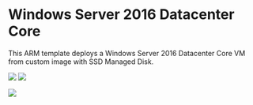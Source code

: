 # Windows Server 2016 Datacenter Core

This ARM template deploys a Windows Server 2016 Datacenter Core VM from custom image with SSD Managed Disk.

[<img src="http://azuredeploy.net/deploybutton.png"/>](https://portal.azure.com/#create/Microsoft.Template/uri/https%3A%2F%2Fraw.githubusercontent.com%2FPolarcusIT%2FAzureTemplates%2Fmaster%2FWin-Svr-2016-Datacenter-Core-AS%2Ftemplate.json)
[<img src="https://camo.githubusercontent.com/536ab4f9bc823c2e0ce72fb610aafda57d8c6c12/687474703a2f2f61726d76697a2e696f2f76697375616c697a65627574746f6e2e706e67" data-canonical-src="http://armviz.io/visualizebutton.png" style="max-width:100%;">](http://armviz.io/#/?load=https%3A%2F%2Fraw.githubusercontent.com%2FPolarcusIT%2FAzureTemplates%2Fmaster%2FWin-Svr-2016-Datacenter-Core-AS%2Ftemplate.json)

[<img src="https://polarcus.com/assets/images/polarcus.png"/>](https://polarcus.com)

